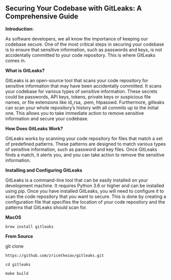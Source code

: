 ## Securing Your Codebase with GitLeaks: A Comprehensive Guide

**Introduction:**

As software developers, we all know the importance of keeping our codebase secure. One of the most critical steps in securing your codebase is to ensure that sensitive information, such as passwords and keys, is not accidentally committed to your code repository. This is where GitLeaks comes in.

**What is GitLeaks?**

GitLeaks is an open-source tool that scans your code repository for sensitive information that may have been accidentally committed. It scans your codebase for various types of sensitive information. These secrets could be passwords, API keys, tokens, private keys or suspicious file names, or file extensions like id_rsa, .pem, htpasswd. Furthermore, gitleaks can scan your whole repository’s history with all commits up to the initial one. This allows you to take immediate action to remove sensitive information and secure your codebase.

**How Does GitLeaks Work?**

GitLeaks works by scanning your code repository for files that match a set of predefined patterns. These patterns are designed to match various types of sensitive information, such as password and key files. Once GitLeaks finds a match, it alerts you, and you can take action to remove the sensitive information.

**Installing and Configuring GitLeaks**

GitLeaks is a command-line tool that can be easily installed on your development machine. It requires Python 3.6 or higher and can be installed using pip. Once you have installed GitLeaks, you will need to configure it to scan the code repository that you want to secure. This is done by creating a configuration file that specifies the location of your code repository and the patterns that GitLeaks should scan for.

**MacOS**

`brew install gitleaks`

**From Source**

git clone

`https://github.com/zricethezav/gitleaks.git`

`cd gitleaks`

`make build`
